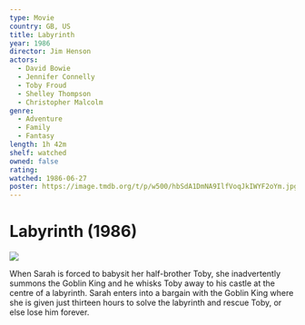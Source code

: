 ```yaml
---
type: Movie
country: GB, US
title: Labyrinth
year: 1986
director: Jim Henson
actors:
  - David Bowie
  - Jennifer Connelly
  - Toby Froud
  - Shelley Thompson
  - Christopher Malcolm
genre:
  - Adventure
  - Family
  - Fantasy
length: 1h 42m
shelf: watched
owned: false
rating:
watched: 1986-06-27
poster: https://image.tmdb.org/t/p/w500/hbSdA1DmNA9IlfVoqJkIWYF2oYm.jpg
---
```


# Labyrinth (1986)

![](https://image.tmdb.org/t/p/w500/hbSdA1DmNA9IlfVoqJkIWYF2oYm.jpg)

When Sarah is forced to babysit her half-brother Toby, she inadvertently summons the Goblin King and he whisks Toby away to his castle at the centre of a labyrinth. Sarah enters into a bargain with the Goblin King where she is given just thirteen hours to solve the labyrinth and rescue Toby, or else lose him forever.